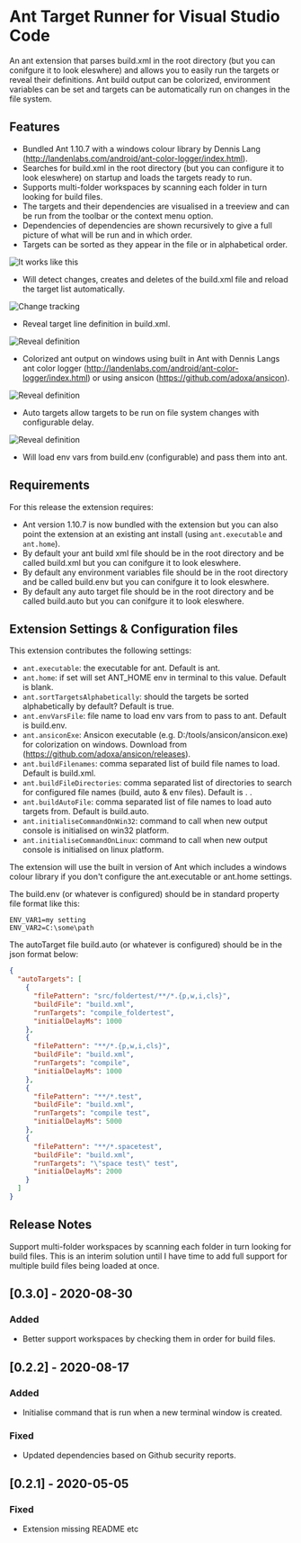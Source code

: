 # Ant Target Runner for Visual Studio Code

An ant extension that parses build.xml in the root directory (but you can conifgure it to look eleswhere) and allows you to easily run the targets or reveal their definitions.
Ant build output can be colorized, environment variables can be set and targets can be automatically run on changes in the file system.

## Features

- Bundled Ant 1.10.7 with a windows colour library by Dennis Lang (http://landenlabs.com/android/ant-color-logger/index.html).
- Searches for build.xml in the root directory (but you can configure it to look eleswhere) on startup and loads the targets ready to run.
- Supports multi-folder workspaces by scanning each folder in turn looking for build files.
- The targets and their dependencies are visualised in a treeview and can be run from the toolbar or the context menu option.
- Dependencies of dependencies are shown recursively to give a full picture of what will be run and in which order.
- Targets can be sorted as they appear in the file or in alphabetical order.

![It works like this](/resources/demo.gif "It works like this")

- Will detect changes, creates and deletes of the build.xml file and reload the target list automatically.

![Change tracking](/resources/tracking.gif "Change tracking")

- Reveal target line definition in build.xml.

![Reveal definition](/resources/reveal.gif "Reveal definition")

- Colorized ant output on windows using built in Ant with Dennis Langs ant color logger (http://landenlabs.com/android/ant-color-logger/index.html) or using ansicon (https://github.com/adoxa/ansicon).

![Reveal definition](/resources/ansicon.gif "Colorized output")

- Auto targets allow targets to be run on file system changes with configurable delay.

![Reveal definition](/resources/autotarget.gif "Auto targets")

- Will load env vars from build.env (configurable) and pass them into ant.

## Requirements

For this release the extension requires:
- Ant version 1.10.7 is now bundled with the extension but you can also point the extension at an existing ant install (using `ant.executable` and `ant.home`).
- By default your ant build xml file should be in the root directory and be called build.xml but you can conifgure it to look eleswhere.
- By default any environment variables file should be in the root directory and be called build.env but you can conifgure it to look eleswhere.
- By default any auto target file should be in the root directory and be called build.auto but you can conifgure it to look eleswhere.

## Extension Settings & Configuration files

This extension contributes the following settings:

* `ant.executable`: the executable for ant. Default is ant.
* `ant.home`: if set will set ANT_HOME env in terminal to this value. Default is blank.
* `ant.sortTargetsAlphabetically`: should the targets be sorted alphabetically by default? Default is true.
* `ant.envVarsFile`: file name to load env vars from to pass to ant. Default is build.env.
* `ant.ansiconExe`: Ansicon executable (e.g. D:/tools/ansicon/ansicon.exe) for colorization on windows. Download from (https://github.com/adoxa/ansicon/releases).
* `ant.buildFilenames`: comma separated list of build file names to load. Default is build.xml.
* `ant.buildFileDirectories`: comma separated list of directories to search for configured file names (build, auto & env files). Default is . .
* `ant.buildAutoFile`: comma separated list of file names to load auto targets from. Default is build.auto.
* `ant.initialiseCommandOnWin32`: command to call when new output console is initialised on win32 platform.
* `ant.initialiseCommandOnLinux`: command to call when new output console is initialised on linux platform.

The extension will use the built in version of Ant which includes a windows colour library if you don't configure the ant.executable or ant.home settings.

The build.env (or whatever is configured) should be in standard property file format like this:
```
ENV_VAR1=my setting
ENV_VAR2=C:\some\path
```

The autoTarget file build.auto (or whatever is configured) should be in the json format below:
```json
{
  "autoTargets": [
    {
      "filePattern": "src/foldertest/**/*.{p,w,i,cls}",
      "buildFile": "build.xml",
      "runTargets": "compile_foldertest",
      "initialDelayMs": 1000
    },
    {
      "filePattern": "**/*.{p,w,i,cls}",
      "buildFile": "build.xml",
      "runTargets": "compile",
      "initialDelayMs": 1000
    },
    {
      "filePattern": "**/*.test",
      "buildFile": "build.xml",
      "runTargets": "compile test",
      "initialDelayMs": 5000
    },
    {
      "filePattern": "**/*.spacetest",
      "buildFile": "build.xml",
      "runTargets": "\"space test\" test",
      "initialDelayMs": 2000
    }
  ]
}
```

## Release Notes

Support multi-folder workspaces by scanning each folder in turn looking for build files.
This is an interim solution until I have time to add full support for multiple build files being loaded at once.

## [0.3.0] - 2020-08-30
### Added
- Better support workspaces by checking them in order for build files.

## [0.2.2] - 2020-08-17
### Added
- Initialise command that is run when a new terminal window is created.

### Fixed
- Updated dependencies based on Github security reports.

## [0.2.1] - 2020-05-05
### Fixed
- Extension missing README etc
